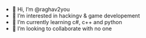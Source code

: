 - 👋 Hi, I’m @raghav2you
- 👀 I’m interested in hackingv & game developement
- 🌱 I’m currently learning c#, c++ and python
- 💞️ I’m looking to collaborate with no one

<!---
raghav2you/raghav2you is a ✨ special ✨ repository because its `README.md` (this file) appears on your GitHub profile.
You can click the Preview link to take a look at your changes.
--->
